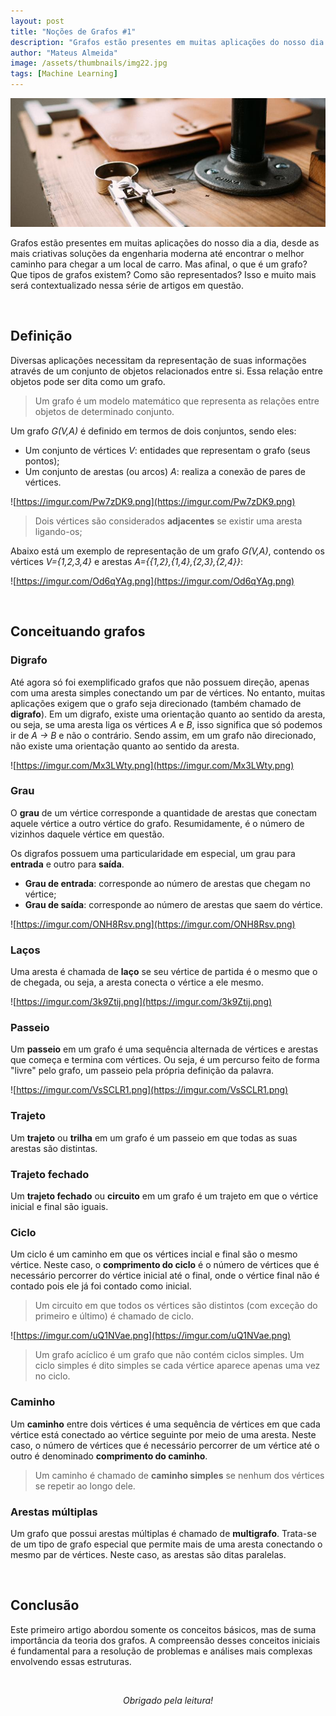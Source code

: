 ```yaml
---
layout: post
title: "Noções de Grafos #1"
description: "Grafos estão presentes em muitas aplicações do nosso dia a dia, desde as mais criativas soluções da engenharia moderna até encontrar o melhor caminho para chegar a um local de carro..."
author: "Mateus Almeida"
image: /assets/thumbnails/img22.jpg
tags: [Machine Learning]
---
```


![Birds](/assets/thumbnails/img24.jpeg)

Grafos estão presentes em muitas aplicações do nosso dia a dia, desde as mais criativas soluções da engenharia moderna até encontrar o melhor caminho para chegar a um local de carro. Mas afinal, o que é um grafo? Que tipos de grafos existem? Como são representados? Isso e muito mais será contextualizado nessa série de artigos em questão.

<br>

## Definição

Diversas aplicações necessitam da representação de suas informações através de um conjunto de objetos relacionados entre si. Essa relação entre objetos pode ser dita como um grafo. 

> Um grafo é um modelo matemático que representa as relações entre objetos de determinado conjunto.

Um grafo *G(V,A)* é definido em termos de dois conjuntos, sendo eles: 
- Um conjunto de vértices *V*: entidades que representam o grafo (seus pontos);
- Um conjunto de arestas (ou arcos) *A*: realiza a conexão de pares de vértices.

![https://imgur.com/Pw7zDK9.png](https://imgur.com/Pw7zDK9.png)

> Dois vértices são considerados **adjacentes** se existir uma aresta ligando-os;

Abaixo está um exemplo de representação de um grafo *G(V,A)*, contendo os vértices *V={1,2,3,4}* e arestas *A={{1,2},{1,4},{2,3},{2,4}}*:

![https://imgur.com/Od6qYAg.png](https://imgur.com/Od6qYAg.png)

<br>

## Conceituando grafos

### Digrafo

Até agora só foi exemplificado grafos que não possuem direção, apenas com uma aresta simples conectando um par de vértices. No entanto, muitas aplicações exigem que o grafo seja direcionado (também chamado de **digrafo**). Em um digrafo, existe uma orientação quanto ao sentido da aresta, ou seja, se uma aresta liga os vértices *A* e *B*, isso significa que só podemos ir de *A -> B* e não o contrário. Sendo assim, em um grafo não direcionado, não existe uma orientação quanto ao sentido da aresta.

![https://imgur.com/Mx3LWty.png](https://imgur.com/Mx3LWty.png)

### Grau

O **grau** de um vértice corresponde a quantidade de arestas que conectam aquele vértice a outro vértice do grafo. Resumidamente, é o número de vizinhos daquele vértice em questão.

Os digrafos possuem uma particularidade em especial, um grau para **entrada** e outro para **saída**.

- **Grau de entrada**: corresponde ao número de arestas que chegam no vértice;
- **Grau de saída**: corresponde ao número de arestas que saem do vértice.

![https://imgur.com/ONH8Rsv.png](https://imgur.com/ONH8Rsv.png)

### Laços

Uma aresta é chamada de **laço** se seu vértice de partida é o mesmo que o de chegada, ou seja, a aresta conecta o vértice a ele mesmo.

![https://imgur.com/3k9Ztij.png](https://imgur.com/3k9Ztij.png)

### Passeio

Um **passeio** em um grafo é uma sequência alternada de vértices e arestas que começa e termina com vértices. Ou seja, é um percurso feito de forma "livre" pelo grafo, um passeio pela própria definição da palavra.

![https://imgur.com/VsSCLR1.png](https://imgur.com/VsSCLR1.png)

### Trajeto

Um **trajeto** ou **trilha** em um grafo é um passeio em que todas as suas arestas são distintas. 

### Trajeto fechado

Um **trajeto fechado** ou **circuito** em um grafo é um trajeto em que o vértice inicial e final são iguais.

### Ciclo

Um ciclo é um caminho em que os vértices incial e final são o mesmo vértice. Neste caso, o **comprimento do ciclo** é o número de vértices que é necessário percorrer do vértice inicial até o final, onde o vértice final não é contado pois ele já foi contado como inicial.

> Um circuito em que todos os vértices são distintos (com exceção do primeiro e último) é chamado de ciclo.

![https://imgur.com/uQ1NVae.png](https://imgur.com/uQ1NVae.png)

> Um grafo acíclico é um grafo que não contém ciclos simples. Um ciclo simples é dito simples se cada vértice aparece apenas uma vez no ciclo.

### Caminho

Um **caminho** entre dois vértices é uma sequência de vértices em que cada vértice está conectado ao vértice seguinte por meio de uma aresta. Neste caso, o número de vértices que é necessário percorrer de um vértice até o outro é denominado **comprimento do caminho**.

> Um caminho é chamado de **caminho simples** se nenhum dos vértices se repetir ao longo dele.

### Arestas múltiplas

Um grafo que possui arestas múltiplas é chamado de **multigrafo**. Trata-se de um tipo de grafo especial que permite mais de uma aresta conectando o mesmo par de vértices. Neste caso, as arestas são ditas paralelas.

<br>

## Conclusão

Este primeiro artigo abordou somente os conceitos básicos, mas de suma importância da teoria dos grafos. A compreensão desses conceitos iniciais é fundamental para a resolução de problemas e análises mais complexas envolvendo essas estruturas.

<br><center><i>Obrigado pela leitura!</i></center>








